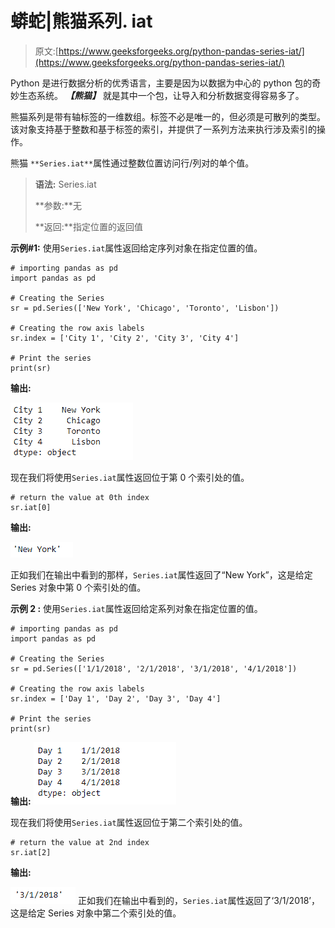 # 蟒蛇|熊猫系列. iat

> 原文:[https://www.geeksforgeeks.org/python-pandas-series-iat/](https://www.geeksforgeeks.org/python-pandas-series-iat/)

Python 是进行数据分析的优秀语言，主要是因为以数据为中心的 python 包的奇妙生态系统。 ***【熊猫】*** 就是其中一个包，让导入和分析数据变得容易多了。

熊猫系列是带有轴标签的一维数组。标签不必是唯一的，但必须是可散列的类型。该对象支持基于整数和基于标签的索引，并提供了一系列方法来执行涉及索引的操作。

熊猫 `**Series.iat**`属性通过整数位置访问行/列对的单个值。

> **语法:** Series.iat
> 
> **参数:**无
> 
> **返回:**指定位置的返回值

**示例#1:** 使用`Series.iat`属性返回给定序列对象在指定位置的值。

```
# importing pandas as pd
import pandas as pd

# Creating the Series
sr = pd.Series(['New York', 'Chicago', 'Toronto', 'Lisbon'])

# Creating the row axis labels
sr.index = ['City 1', 'City 2', 'City 3', 'City 4'] 

# Print the series
print(sr)
```

**输出:**

![](img/4b2772771d6fb5d72c2864e9efa9f66a.png)

现在我们将使用`Series.iat`属性返回位于第 0 个索引处的值。

```
# return the value at 0th index
sr.iat[0]
```

**输出:**

![](img/a929e70e76dff07f5fa0c53178b1314a.png)

正如我们在输出中看到的那样，`Series.iat`属性返回了“New York”，这是给定 Series 对象中第 0 个索引处的值。

**示例 2 :** 使用`Series.iat`属性返回给定系列对象在指定位置的值。

```
# importing pandas as pd
import pandas as pd

# Creating the Series
sr = pd.Series(['1/1/2018', '2/1/2018', '3/1/2018', '4/1/2018'])

# Creating the row axis labels
sr.index = ['Day 1', 'Day 2', 'Day 3', 'Day 4']

# Print the series
print(sr)
```

**输出:**
![](img/a519278b0c944bba68cf9df8e3566a3b.png)

现在我们将使用`Series.iat`属性返回位于第二个索引处的值。

```
# return the value at 2nd index
sr.iat[2]
```

**输出:**

![](img/06ac4cc8dbc068901629b8ea731bc037.png)
正如我们在输出中看到的，`Series.iat`属性返回了‘3/1/2018’，这是给定 Series 对象中第二个索引处的值。